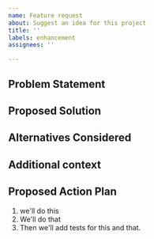 ```yaml
---
name: Feature request
about: Suggest an idea for this project
title: ''
labels: enhancement
assignees: ''

---
```


**Problem Statement**
----------------------------
<!-- Describe the problem.  Ex. I'm always frustrated when [...] -->

**Proposed Solution**
-------------------------------------------
<!-- Describe what you want to happen. -->

**Alternatives Considered**
-----------------------------------------------
<!-- Describe alternative solutions or features you've considered. -->

**Additional context**
-------------------------


**Proposed Action Plan**
-------------------------------
1. we'll do this
2. We'll do that
3. Then we'll add tests for this and that.
